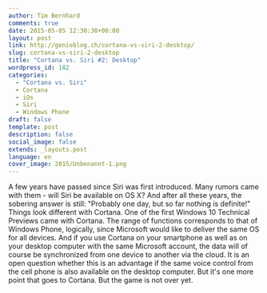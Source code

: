```yaml
---
author: Tim Bernhard
comments: true
date: 2015-05-05 12:30:38+00:00
layout: post
link: http://genieblog.ch/cortana-vs-siri-2-desktop/
slug: cortana-vs-siri-2-desktop
title: "Cortana vs. Siri #2: Desktop"
wordpress_id: 182
categories:
  - "Cortana vs. Siri"
  - Cortana 
  - iOs 
  - Siri 
  - Windows Phone
draft: false
template: post
description: false
social_image: false
extends: _layouts.post
language: en
cover_image: 2015/Unbenannt-1.png
---
```


A few years have passed since Siri was first introduced.
Many rumors came with them - will Siri be available on OS X? And after all these years, the sobering answer is still: "Probably one day, but so far nothing is definite!"
Things look different with Cortana.
One of the first Windows 10 Technical Previews came with Cortana.
The range of functions corresponds to that of Windows Phone, logically, since Microsoft would like to deliver the same OS for all devices.
And if you use Cortana on your smartphone as well as on your desktop computer with the same Microsoft account, the data will of course be synchronized from one device to another via the cloud.
It is an open question whether this is an advantage if the same voice control from the cell phone is also available on the desktop computer.
But it's one more point that goes to Cortana.
But the game is not over yet.
